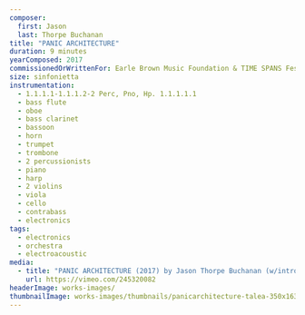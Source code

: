 ```yaml
---
composer:
  first: Jason
  last: Thorpe Buchanan
title: "PANIC ARCHITECTURE"
duration: 9 minutes
yearComposed: 2017
commissionedOrWrittenFor: Earle Brown Music Foundation & TIME SPANS Festival, Talea Ensemble
size: sinfonietta
instrumentation:
  - 1.1.1.1-1.1.1.2-2 Perc, Pno, Hp. 1.1.1.1.1
  - bass flute
  - oboe
  - bass clarinet
  - bassoon
  - horn
  - trumpet
  - trombone
  - 2 percussionists
  - piano
  - harp
  - 2 violins
  - viola
  - cello
  - contrabass
  - electronics
tags:
  - electronics
  - orchestra
  - electroacoustic
media:
  - title: "PANIC ARCHITECTURE (2017) by Jason Thorpe Buchanan (w/intro)"
    url: https://vimeo.com/245320082
headerImage: works-images/
thumbnailImage: works-images/thumbnails/panicarchitecture-talea-350x163.jpg
---
```

